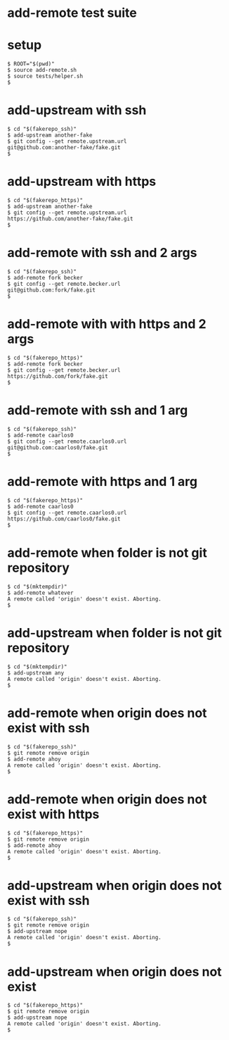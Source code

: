 # add-remote test suite

# setup

```console
$ ROOT="$(pwd)"
$ source add-remote.sh
$ source tests/helper.sh
$
```

# add-upstream with ssh

```console
$ cd "$(fakerepo_ssh)"
$ add-upstream another-fake
$ git config --get remote.upstream.url
git@github.com:another-fake/fake.git
$
```

# add-upstream with https

```console
$ cd "$(fakerepo_https)"
$ add-upstream another-fake
$ git config --get remote.upstream.url
https://github.com/another-fake/fake.git
$
```

# add-remote with ssh and 2 args

```console
$ cd "$(fakerepo_ssh)"
$ add-remote fork becker
$ git config --get remote.becker.url
git@github.com:fork/fake.git
$
```

# add-remote with with https and 2 args

```console
$ cd "$(fakerepo_https)"
$ add-remote fork becker
$ git config --get remote.becker.url
https://github.com/fork/fake.git
$
```

# add-remote with ssh and 1 arg

```console
$ cd "$(fakerepo_ssh)"
$ add-remote caarlos0
$ git config --get remote.caarlos0.url
git@github.com:caarlos0/fake.git
$
```

# add-remote with https and 1 arg

```console
$ cd "$(fakerepo_https)"
$ add-remote caarlos0
$ git config --get remote.caarlos0.url
https://github.com/caarlos0/fake.git
$
```

# add-remote when folder is not git repository

```console
$ cd "$(mktempdir)"
$ add-remote whatever
A remote called 'origin' doesn't exist. Aborting.
$
```

# add-upstream when folder is not git repository

```console
$ cd "$(mktempdir)"
$ add-upstream any
A remote called 'origin' doesn't exist. Aborting.
$
```

# add-remote when origin does not exist with ssh

```console
$ cd "$(fakerepo_ssh)"
$ git remote remove origin
$ add-remote ahoy
A remote called 'origin' doesn't exist. Aborting.
$
```

# add-remote when origin does not exist with https

```console
$ cd "$(fakerepo_https)"
$ git remote remove origin
$ add-remote ahoy
A remote called 'origin' doesn't exist. Aborting.
$
```

# add-upstream when origin does not exist with ssh

```console
$ cd "$(fakerepo_ssh)"
$ git remote remove origin
$ add-upstream nope
A remote called 'origin' doesn't exist. Aborting.
$
```

# add-upstream when origin does not exist

```console
$ cd "$(fakerepo_https)"
$ git remote remove origin
$ add-upstream nope
A remote called 'origin' doesn't exist. Aborting.
$
```
